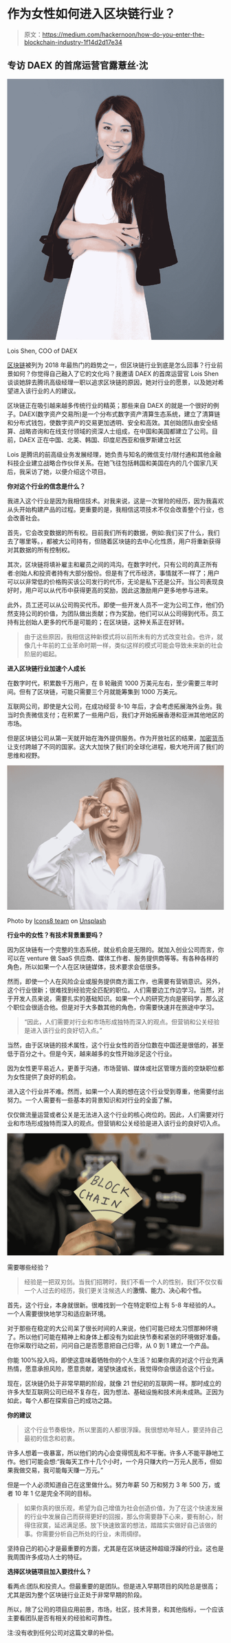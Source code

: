 # 作为女性如何进入区块链行业？

> 原文：<https://medium.com/hackernoon/how-do-you-enter-the-blockchain-industry-1f14d2d17e34>

## 专访 DAEX 的首席运营官露薏丝·沈

![](img/9d058b29a3961b44a008087fa31f82cd.png)

Lois Shen, COO of DAEX

[区块链](https://hackernoon.com/tagged/blockchain)被列为 2018 年最热门的趋势之一，但区块链行业到底是怎么回事？行业前景如何？你觉得自己融入了它的文化吗？我邀请 DAEX 的首席运营官 Lois Shen 谈谈她辞去腾讯高级经理一职以追求区块链的原因，她对行业的愿景，以及她对希望进入该行业的人的建议。

区块链正在吸引越来越多传统行业的精英；那些来自 DAEX 的就是一个很好的例子。DAEX(数字资产交易所)是一个分布式数字资产清算生态系统，建立了清算链和分布式钱包，使数字资产的交易更加透明、安全和高效。其创始团队由安全结算、战略咨询和在线支付领域的资深人士组成，在中国和美国都建立了公司。目前，DAEX 正在中国、北美、韩国、印度尼西亚和俄罗斯建立社区

Lois 是腾讯的前高级业务发展经理，她负责与知名的微信支付/财付通和其他金融科技企业建立战略合作伙伴关系。在她飞往包括韩国和美国在内的几个国家几天后，我采访了她，以便介绍这个项目。

**你对这个行业的信念是什么？**

我进入这个行业是因为我相信技术。对我来说，这是一次冒险的经历，因为我喜欢从头开始构建产品的过程。更重要的是，我相信这项技术不仅会改善整个行业，也会改善社会。

首先，它会改变数据的所有权。目前我们所有的数据，例如:我们买了什么，我们去了哪里等。，都被大公司持有，但随着区块链的去中心化性质，用户将重新获得对其数据的所有控制权。

其次，区块链将填补雇主和雇员之间的鸿沟。在数字时代，只有公司的真正所有者:创始人和投资者持有大部分股份。但是有了代币经济，事情就不一样了；用户可以以非常低的价格购买该公司发行的代币，无论是私下还是公开。当公司表现良好时，用户可以从代币中获得更高的奖励，因此这激励用户更多地参与进来。

此外，员工还可以从公司购买代币。即使一些开发人员不一定为公司工作，他们仍然支持公司的价值，为团队做出贡献；作为奖励，他们可以从公司得到代币。员工持有比创始人更多的代币是可能的；在区块链，这种关系正在好转。

> 由于这些原因，我相信这种新模式将以前所未有的方式改变社会。也许，就像几十年前的工业革命时期一样，类似这样的模式可能会导致未来新的社会阶层的崛起。

**进入区块链行业加速个人成长**

在数字时代，积累数千万用户，在 B 轮融资 1000 万美元左右，至少需要三年时间。但有了区块链，可能只需要三个月就能筹集到 1000 万美元。

互联网公司，即使是大公司，在成功经营 8-10 年后，才会考虑拓展海外业务。我当时负责微信支付；在积累了一些用户后，我们才开始拓展香港和亚洲其他地区的市场。

但是区块链公司从第一天就开始在海外提供服务。作为开放社区的结果，[加密货币](https://hackernoon.com/tagged/cryptocurrency)让支付跨越了不同的国家。这大大加快了我们的全球化进程，极大地开阔了我们的思维和视野。

![](img/a5fcf6c4b9a6563cf86f2adec7d7ec41.png)

Photo by [Icons8 team](https://unsplash.com/photos/sBbm92cRIQo?utm_source=unsplash&utm_medium=referral&utm_content=creditCopyText) on [Unsplash](https://unsplash.com/search/photos/blockchain?utm_source=unsplash&utm_medium=referral&utm_content=creditCopyText)

**行业中的女性？有技术背景重要吗？**

因为区块链有一个完整的生态系统，就业机会是无限的。就加入创业公司而言，你可以在 venture 做 SaaS 供应商、媒体工作者、服务提供商等等。有各种各样的角色，所以如果一个人在区块链媒体，技术要求会低很多。

然而，即使一个人在风险企业或服务提供商方面工作，也需要有营销意识。另外，这个行业很新；很难找到经验完全匹配的职位。人们需要边工作边学习。当然，对于开发人员来说，需要扎实的基础知识。如果一个人的研究方向是密码学，那么这个职位会很适合他。但是对于大多数其他的角色，你需要快速并在旅途中学习。

> “因此，人们需要对行业和市场形成独特而深入的观点。但营销和公关经验是进入该行业的良好切入点。”

当然，由于区块链的技术属性，这个行业女性的百分位数在中国还是很低的，甚至低于百分之十。但是今天，越来越多的女性开始涉足这个行业。

因为女性更平易近人，更善于沟通，市场营销、媒体或社区管理方面的空缺职位都为女性提供了良好的机会。

进入这个行业并不难。然而，如果一个人真的想在这个行业受到尊重，他需要付出努力。一个人需要有一些基本的背景知识和对行业的全面了解。

仅仅做流量运营或者公关是无法进入这个行业的核心岗位的。因此，人们需要对行业和市场形成独特而深入的观点。但营销和公关经验是进入该行业的良好切入点。

![](img/c513ab7d96a4f088ae71b80b08258f0e.png)

需要哪些经验？

> 经验是一把双刃剑。当我们招聘时，我们不看一个人的性别，我们不仅仅看一个人过去的经历，我们更关注候选人的**激情、能力、决心和个性。**

首先，这个行业，本身就很新。很难找到一个在特定职位上有 5-8 年经验的人。一个人需要很快地学习和适应新环境。

对于那些在稳定的大公司呆了很长时间的人来说，他们可能已经太习惯那种环境了。所以他们可能在精神上和身体上都没有为如此快节奏和紧张的环境做好准备。在你采取行动之前，问问自己是否愿意把自己归零，从 0 到 1 建立一个产品。

你能 100%投入吗，即使这意味着牺牲你的个人生活？如果你真的对这个行业充满热情，愿意承担风险，愿意贡献，渴望快速成长，我觉得你会很适合这个行业。

现在，区块链仍处于非常早期的阶段，就像 21 世纪初的互联网一样。那时成立的许多大型互联网公司已经不复存在，因为想法、基础设施和技术尚未成熟。正因为如此，每个人都在探索自己的成功之路。

**你的建议**

> 这个行业节奏极快，所以里面的人都很浮躁。我很想劝年轻人，要坚持自己最初的信念和初衷。

许多人想着一夜暴富，所以他们的内心会变得慌乱和不平衡。许多人不能平静地工作。他们可能会想:“我每天工作十几个小时，一个月只赚大约一万元人民币，但如果我做交易，我可能每天赚一万元。”

但是一个人必须知道自己在这里做什么。努力年薪 50 万和努力 3 年 500 万，或者 10 年 1 亿是完全不同的目标。

> 如果你真的很乐观，希望为自己增值为社会创造价值，为了在这个快速发展的行业中发展自己而获得更好的回报，那么你需要静下心来，要有耐心，耐得住寂寞，延迟满足感。放下快速致富的想法，踏踏实实做好自己该做的事。你需要分析自己所处的行业，未雨绸缪。

坚持自己的初心才是最重要的方面，尤其是在区块链这种超级浮躁的行业。这也是我周围许多成功人士的特征。

**选择区块链项目加入要找什么？**

看两点:团队和投资人。但最重要的是团队。但是进入早期项目的风险总是很高；尤其是因为整个区块链行业正处于非常早期的阶段。

所以，除了公司的项目应用前景，市场，社区，技术背景，和其他指标，一个应该主要看团队是否有相关的经验和可靠性。

注:没有收到任何公司对这篇文章的补偿。